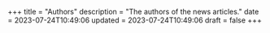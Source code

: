 +++
title = "Authors"
description = "The authors of the news articles."
date = 2023-07-24T10:49:06
updated = 2023-07-24T10:49:06
draft = false
+++